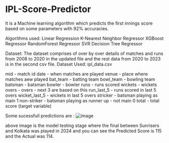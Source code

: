 # IPL-Score-Predictor
It is a Machine learning algorithm which predicts the first innings score based on some parameters with 92% accuracies.

Algorithms used:
Linear Regression
K-Nearest Neighbor Regressor
XGBoost Regressor
RandomForest Regressor
SVR
Decision Tree Regressor

Dataset:
The dataset comprises of over by over details of matches and runs from 2008 to 2020 in the updated file and the rest data from 2020 to 2023 is in the second csv file.
Dataset Used: 
ipl_data.csv

mid - match id
date - when matches are played
venue - place where matches aew played
bat_team - batting team
bowl_team - bowling team
batsman - batsman
bowler - bowler
runs - runs scored
wickets - wickets
overs - overs - next 3 are based on this
run_last_5 - runs scored in last 5 overs
wicket_last_5 - wickets in last 5 overs
stricker - batsman playing as main 1
non-striker - batsman playing as runner up - not main 0
total - total score (target variable)

Some sucessfull predictions are :
![image](https://github.com/user-attachments/assets/2408363f-f7c7-400c-9f6e-aa0ddabe466e)

above image is the model testing stage where the final between Sunrisers and Kolkata was played in 2024 and you can see the Predicted Score is 115 and the Actual was 114.
